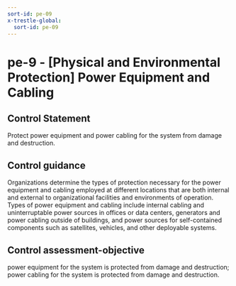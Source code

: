 ```yaml
---
sort-id: pe-09
x-trestle-global:
  sort-id: pe-09
---
```


# pe-9 - \[Physical and Environmental Protection\] Power Equipment and Cabling

## Control Statement

Protect power equipment and power cabling for the system from damage and destruction.

## Control guidance

Organizations determine the types of protection necessary for the power equipment and cabling employed at different locations that are both internal and external to organizational facilities and environments of operation. Types of power equipment and cabling include internal cabling and uninterruptable power sources in offices or data centers, generators and power cabling outside of buildings, and power sources for self-contained components such as satellites, vehicles, and other deployable systems.

## Control assessment-objective

power equipment for the system is protected from damage and destruction;
power cabling for the system is protected from damage and destruction.
